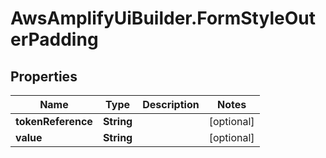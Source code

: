 # AwsAmplifyUiBuilder.FormStyleOuterPadding

## Properties

Name | Type | Description | Notes
------------ | ------------- | ------------- | -------------
**tokenReference** | **String** |  | [optional] 
**value** | **String** |  | [optional] 


